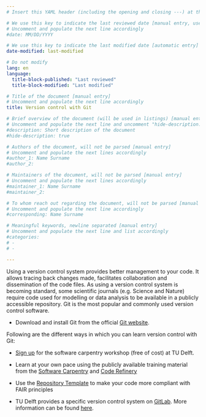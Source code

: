 ```yaml
---
# Insert this YAML header (including the opening and closing ---) at the beginning of the document and fill it out accordingly

# We use this key to indicate the last reviewed date [manual entry, use MM/DD/YYYY]
# Uncomment and populate the next line accordingly
#date: MM/DD/YYYY

# We use this key to indicate the last modified date [automatic entry]
date-modified: last-modified

# Do not modify
lang: en
language: 
  title-block-published: "Last reviewed"
  title-block-modified: "Last modified"

# Title of the document [manual entry]
# Uncomment and populate the next line accordingly
title: Version control with Git

# Brief overview of the document (will be used in listings) [manual entry]
# Uncomment and populate the next line and uncomment "hide-description: true".
#description: Short description of the document
#hide-description: true

# Authors of the document, will not be parsed [manual entry]
# Uncomment and populate the next lines accordingly
#author_1: Name Surname
#author_2:

# Maintainers of the document, will not be parsed [manual entry]
# Uncomment and populate the next lines accordingly
#maintainer_1: Name Surname
#maintainer_2:

# To whom reach out regarding the document, will not be parsed [manual entry]
# Uncomment and populate the next line accordingly
#corresponding: Name Surname

# Meaningful keywords, newline separated [manual entry]
# Uncomment and populate the next line and list accordingly
#categories: 
# - 
# - 

---
```


Using a version control system provides better management to your code. It allows tracing back changes made, facilitates collaboration and dissemination of the code files. As using a version control system is becoming standard, some scientific journals (e.g. Science and Nature) require code used for modelling or data analysis to be available in a publicly accessible repository. Git is the most popular and commonly used version control software.   

- Download and install Git from the official [Git website](https://git-scm.com/).


Following are the different ways in which you can learn version control with Git: 

- [Sign up](https://www.tudelft.nl/library/research-data-management/r/training-evenementen/training-voor-onderzoekers/software-carpentry-workshops) for the software carpentry workshop (free of cost) at TU Delft.  

- Learn at your own pace using the publicly available training material from the [Software Carpentry](https://swcarpentry.github.io/git-novice/) and [Code Refinery](https://coderefinery.github.io/git-intro/)

- Use the [Repository Template](https://github.com/manuGil/fair-code) to make your code more compliant with FAIR principles 

- TU Delft provides a specific version control system on [GitLab](https://gitlab.tudelft.nl). More information can be found [here](https://www.tudelft.nl/en/library/research-data-management/r/manage/collect-and-document).

<!-- ## Table of contents
```{tableofcontents}
``` -->
